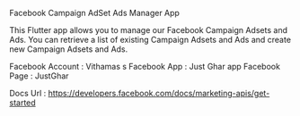 Facebook Campaign AdSet Ads Manager App

This Flutter app allows you to manage our Facebook Campaign Adsets and Ads. You can retrieve a list of existing Campaign Adsets and Ads and create new Campaign Adsets and Ads.

Facebook Account : Vithamas s
Facebook App     : Just Ghar app
Facebook Page    : JustGhar

Docs Url  : https://developers.facebook.com/docs/marketing-apis/get-started






